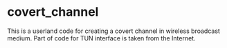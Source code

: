 covert_channel
==============
This is a userland code for creating a  covert channel in wireless broadcast medium.
Part of code for TUN interface is taken from the Internet. 
